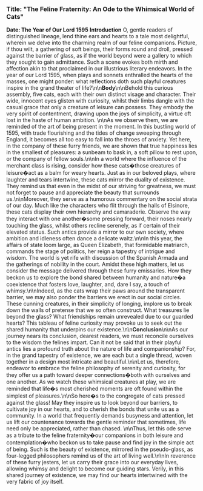### Title: "The Feline Fraternity: An Ode to the Whimsical World of Cats" ###
**Date: The Year of Our Lord 1595**
**Introduction**
O, gentle readers of distinguished lineage, lend thine ears and hearts to a tale most delightful, wherein we delve into the charming realm of our feline companions. Picture, if thou wilt, a gathering of soft beings, their forms round and droll, pressed against the barrier of glass, as if the world beyond were a gallery to which they sought to gain admittance. Such a scene evokes both mirth and affection akin to that proclaimed in our illustrious literary endeavors. In the year of our Lord 1595, when plays and sonnets enthralled the hearts of the masses, one might ponder: what reflections doth such playful creatures inspire in the grand theater of life?\n\n**Body**\n\nBehold this curious assembly, five cats, each with their own distinct visage and character. Their wide, innocent eyes glisten with curiosity, whilst their limbs dangle with the casual grace that only a creature of leisure can possess. They embody the very spirit of contentment, drawing upon the joys of simplicity, a virtue oft lost in the haste of human ambition. \n\nAs we observe them, we are reminded of the art of being present in the moment. In this bustling world of 1595, with trade flourishing and the tides of change sweeping through England, it becomes all too easy to fall into the throes of anxiety. Yet here, in the company of these furry friends, we are shown that true happiness lies in the smallest of pleasures: a sunbeam to bask in, a soft pillow to rest upon, or the company of fellow souls.\n\nIn a world where the influence of the merchant class is rising, consider how these cats�those creatures of leisure�act as a balm for weary hearts. Just as in our beloved plays, where laughter and tears intertwine, these cats mirror the duality of existence. They remind us that even in the midst of our striving for greatness, we must not forget to pause and appreciate the beauty that surrounds us.\n\nMoreover, they serve as a humorous commentary on the social strata of our day. Much like the characters who flit through the halls of Elsinore, these cats display their own hierarchy and camaraderie. Observe the way they interact with one another�some pressing forward, their noses nearly touching the glass, whilst others recline serenely, as if certain of their elevated status. Such antics provide a mirror to our own society, where ambition and idleness often dance a delicate waltz.\n\nIn this year, the affairs of state loom large, as Queen Elizabeth, that formidable matriarch, commands the stage of politics, her reign a tapestry of intrigue and wisdom. The world is yet rife with discussion of the Spanish Armada and the gatherings of nobility in the court. Amidst these high matters, let us consider the message delivered through these furry emissaries. How they beckon us to explore the bond shared between humanity and nature�a coexistence that fosters love, laughter, and, dare I say, a touch of whimsy.\n\nIndeed, as the cats wrap their paws around the transparent barrier, we may also ponder the barriers we erect in our social circles. These cunning creatures, in their simplicity of longing, implore us to break down the walls of pretense that we so often construct. What treasures lie beyond the glass? What friendships remain unrevealed due to our guarded hearts? This tableau of feline curiosity may provoke us to seek out the shared humanity that underpins our existence.\n\n**Conclusion**\n\nAs our journey nears its conclusion, dearest readers, we must reconcile ourselves to the wisdom the felines impart. Can it not be said that in their playful antics lies a profound truth about the nature of life and companionship? For, in the grand tapestry of existence, we are each but a single thread, woven together in a design most intricate and beautiful.\n\nLet us, therefore, endeavor to embrace the feline philosophy of serenity and curiosity, for they offer us a path toward deeper connections�both with ourselves and one another. As we watch these whimsical creatures at play, we are reminded that life�s most cherished moments are oft found within the simplest of pleasures.\n\nSo here�s to the congregate of cats pressed against the glass! May they inspire us to look beyond our barriers, to cultivate joy in our hearts, and to cherish the bonds that unite us as a community. In a world that frequently demands busyness and attention, let us lift our countenance towards the gentle reminder that sometimes, life need only be appreciated, rather than chased. \n\nThus, let this ode serve as a tribute to the feline fraternity�our companions in both leisure and contemplation�who beckon us to take pause and find joy in the simple act of being. Such is the beauty of existence, mirrored in the pseudo-glass, as four-legged philosophers remind us of the art of living well.\n\nIn reverence of these furry jesters, let us carry their grace into our everyday lives, allowing whimsy and delight to become our guiding stars. Verily, in this shared journey of existence, we may find our hearts intertwined with the very fabric of joy itself.
